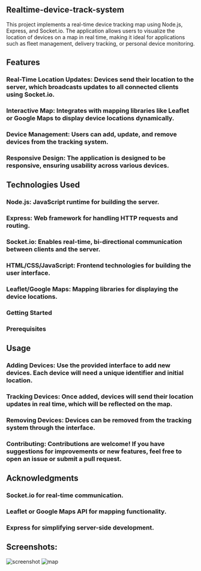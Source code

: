 ## Realtime-device-track-system
This project implements a real-time device tracking map using Node.js, Express, and Socket.io. The application allows users to visualize the location of devices on a map in real time, making it ideal for applications such as fleet management, delivery tracking, or personal device monitoring.

## Features
### Real-Time Location Updates: Devices send their location to the server, which broadcasts updates to all connected clients using Socket.io.
### Interactive Map: Integrates with mapping libraries like Leaflet or Google Maps to display device locations dynamically.
### Device Management: Users can add, update, and remove devices from the tracking system.
### Responsive Design: The application is designed to be responsive, ensuring usability across various devices.

## Technologies Used
### Node.js: JavaScript runtime for building the server.
### Express: Web framework for handling HTTP requests and routing.
### Socket.io: Enables real-time, bi-directional communication between clients and the server.
### HTML/CSS/JavaScript: Frontend technologies for building the user interface.
### Leaflet/Google Maps: Mapping libraries for displaying the device locations.
### Getting Started
### Prerequisites

## Usage
### Adding Devices: Use the provided interface to add new devices. Each device will need a unique identifier and initial location.
### Tracking Devices: Once added, devices will send their location updates in real time, which will be reflected on the map.
### Removing Devices: Devices can be removed from the tracking system through the interface.
### Contributing: Contributions are welcome! If you have suggestions for improvements or new features, feel free to open an issue or submit a pull request.

## Acknowledgments
### Socket.io for real-time communication.
### Leaflet or Google Maps API for mapping functionality.
### Express for simplifying server-side development.

## Screenshots:
![screenshot](https://github.com/user-attachments/assets/61445bf4-981d-40a9-8955-973b2742def9)
![map](https://github.com/user-attachments/assets/8c30b545-b884-44b0-9d70-4500f071adf4)



